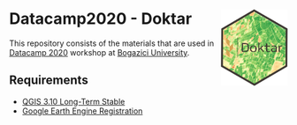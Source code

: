 # Datacamp2020 - Doktar <a href='https://www.doktar.com/'><img src='images/doktar-hex.png' align="right" height="139" /></a>

This repository consists of the materials that are used in [Datacamp 2020](http://datacamp.boun.edu.tr/) workshop at [Bogazici University](http://www.boun.edu.tr/en-US/Index).


## Requirements

- [QGIS 3.10 Long-Term Stable](https://qgis.org/en/site/forusers/download.html)
- [Google Earth Engine Registration](https://code.earthengine.google.com/)